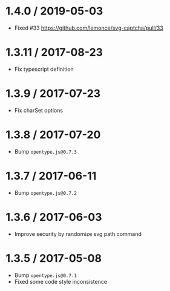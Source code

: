 1.4.0 / 2019-05-03
===================

* Fixed #33 https://github.com/lemonce/svg-captcha/pull/33

1.3.11 / 2017-08-23
===================

* Fix typescript definition

1.3.9 / 2017-07-23
===================

* Fix charSet options

1.3.8 / 2017-07-20
===================

* Bump `opentype.js@0.7.3`

1.3.7 / 2017-06-11
===================

* Bump `opentype.js@0.7.2`

1.3.6 / 2017-06-03
===================

* Improve security by randomize svg path command

1.3.5 / 2017-05-08
===================

* Bump `opentype.js@0.7.1`
* Fixed some code style inconsistence